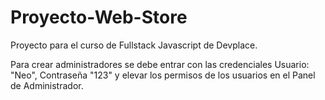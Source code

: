 # Proyecto-Web-Store

Proyecto para el curso de Fullstack Javascript de Devplace.

Para crear administradores se debe entrar con las credenciales Usuario: "Neo", Contraseña "123" y elevar los permisos de los usuarios en el Panel de Administrador.
